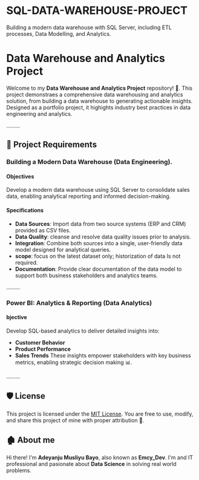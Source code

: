 # SQL-DATA-WAREHOUSE-PROJECT
Building a modern data warehouse with SQL Server, including ETL processes, Data Modelling, and Analytics.

# Data Warehouse and Analytics Project
Welcome to my **Data Warehouse and Analytics Project** repository! 🎉.
This project demonstraes a comprehensive data warehousing and analytics solution, from building a data warehouse to generating actionable insights. Designed as a portfolio project, it highights industry best practices in data engineering and analytics.

.........
## 📌 Project Requirements

### Building a Modern Data Warehouse (Data Engineering).

#### Objectives
Develop a modern data warehouse using SQL Server to consolidate sales data, enabling analytical reporting and informed decision-making.

#### Specifications
-  **Data Sources**: Import data from two source systems (ERP and CRM) provided as CSV files.
-  **Data Quality**: cleanse and resolve data quality issues prior to analysis.
-  **Integration**: Combine both sources into a single, user-friendly data model designed for analytical queries.
-  **scope**: focus on the latest dataset only; historization of data Is not required.
-  **Documentation**: Provide clear documentation of the data model to support both business stakeholders and analytics teams.

.........
###  Power BI: Analytics & Reporting (Data Analytics)
####  bjective
Develop SQL-based analytics to deliver detailed insights into: 
- **Customer Behavior**
-  **Product Performance**
-	**Sales Trends**
These insights empower stakeholders with key business metrics, enabling strategic decision making 📊.

.........
## 🛡️ License
This project is licensed under the [MIT License](LICENSE). You are free to use, modify, and share this project of mine with proper attribution 🥂.

## 🏚️ About me
Hi there! I'm **Adeyanju Musliyu Bayo**, also known as **Emcy_Dev**. I'm and IT professional and pasionate about **Data Science** in solving real world problems.
